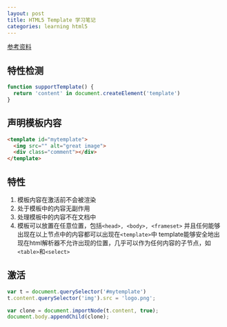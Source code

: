```yaml
---
layout: post
title: HTML5 Template 学习笔记
categories: learning html5
---
```


[参考资料](http://www.html5rocks.com/zh/tutorials/webcomponents/template/)


## 特性检测

```js
function supportTemplate() {
  return 'content' in document.createElement('template')
}
```

## 声明模板内容

```html
<template id="mytemplate">
  <img src="" alt="great image">
  <div class="comment"></div>
</template>
```

## 特性

1. 模板内容在激活前不会被渲染
2. 处于模板中的内容无副作用
3. 处理模板中的内容不在文档中
4. 模板可以放置在任意位置，包括`<head>, <body>, <frameset>`
  并且任何能够出现在以上节点中的内容都可以出现在`<template>`中
  template能够安全地出现在html解析器不允许出现的位置，几乎可以作为任何内容的子节点，如`<table>`和`<select>`


## 激活

```js
var t = document.querySelector('#mytemplate')
t.content.querySelector('img').src = 'logo.png';

var clone = document.importNode(t.content, true);
document.body.appendChild(clone);
```
